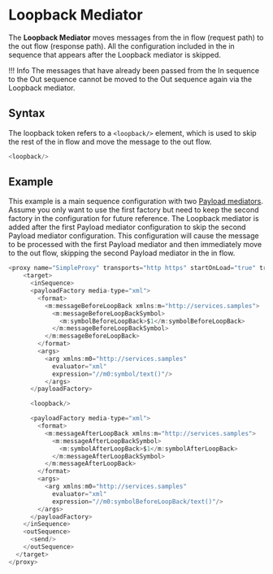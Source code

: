 # Loopback Mediator

The **Loopback Mediator** moves messages from the in flow (request path) to the out flow (response path). All the configuration included in the in sequence that appears after the Loopback mediator is skipped.

!!! Info
    The messages that have already been passed from the In sequence to the Out sequence cannot be moved to the Out sequence again via the Loopback mediator. 

## Syntax

The loopback token refers to a `<loopback/>` element, which is used to skip the rest of the in flow and move the message to the out flow.

``` java
<loopback/>
```

## Example

This example is a main sequence configuration with two [Payload mediators]({{base_path}}/reference/mediators/payloadfactory-mediator). Assume you only want to use the
first factory but need to keep the second factory in the configuration for future reference. The Loopback mediator is added after the first
Payload mediator configuration to skip the second Payload mediator configuration. This configuration will cause the message to be processed
with the first Payload mediator and then immediately move to the out flow, skipping the second Payload mediator in the in flow.

``` java
<proxy name="SimpleProxy" transports="http https" startOnLoad="true" trace="disable" xmlns="http://ws.apache.org/ns/synapse">
    <target>
      <inSequence>
      <payloadFactory media-type="xml">
        <format>
          <m:messageBeforeLoopBack xmlns:m="http://services.samples">
            <m:messageBeforeLoopBackSymbol>
              <m:symbolBeforeLoopBack>$1</m:symbolBeforeLoopBack>
            </m:messageBeforeLoopBackSymbol>
          </m:messageBeforeLoopBack>
        </format>
        <args>
          <arg xmlns:m0="http://services.samples"
            evaluator="xml"
            expression="//m0:symbol/text()"/>
          </args>
      </payloadFactory>

      <loopback/>

      <payloadFactory media-type="xml">
        <format>
          <m:messageAfterLoopBack xmlns:m="http://services.samples">
            <m:messageAfterLoopBackSymbol>
              <m:symbolAfterLoopBack>$1</m:symbolAfterLoopBack>
            </m:messageAfterLoopBackSymbol>
          </m:messageAfterLoopBack>
        </format>
        <args>
          <arg xmlns:m0="http://services.samples"
            evaluator="xml"
            expression="//m0:symbolBeforeLoopBack/text()"/>
        </args>
      </payloadFactory>
    </inSequence>
    <outSequence>
      <send/>
    </outSequence>
  </target>
</proxy>
```
